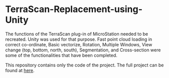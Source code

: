 # TerraScan-Replacement-using-Unity
The functions of the TerraScan plug-in of MicroStation needed to be recreated. Unity was used for that purpose. Fast point cloud loading in correct co-ordinate, Basic vectorize, Rotation, Multiple Windows, View change (top, bottom, north, south), Segmentation, and Cross-section were some of the functionalities that have been completed.

This repository contains only the code of the project. The full project can be found at [here](https://iutdhaka-my.sharepoint.com/:f:/g/personal/abrarislam_iut-dhaka_edu/Euzs9HYqXB5Ev8oPS6-mHVAB1CWN-f_WMzz6-tsaCwsr7Q?e=xYPuwf).
